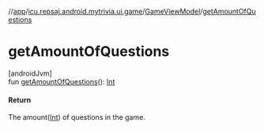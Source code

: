 //[app](../../../index.md)/[icu.repsaj.android.mytrivia.ui.game](../index.md)/[GameViewModel](index.md)/[getAmountOfQuestions](get-amount-of-questions.md)

# getAmountOfQuestions

[androidJvm]\
fun [getAmountOfQuestions](get-amount-of-questions.md)(): [Int](https://kotlinlang.org/api/latest/jvm/stdlib/kotlin/-int/index.html)

#### Return

The amount([Int](https://kotlinlang.org/api/latest/jvm/stdlib/kotlin/-int/index.html)) of questions
in the game.
